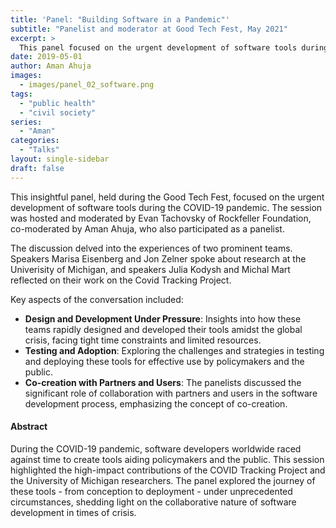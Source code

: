 ```yaml
---
title: 'Panel: "Building Software in a Pandemic"'
subtitle: "Panelist and moderator at Good Tech Fest, May 2021"
excerpt: >
  This panel focused on the urgent development of software tools during the COVID-19 pandemic, from conception to deployment, shedding light on the collaborative nature of software development in times of crisis.
date: 2019-05-01
author: Aman Ahuja
images:
  - images/panel_02_software.png
tags:
  - "public health"
  - "civil society"
series:
  - "Aman"
categories: 
  - "Talks"
layout: single-sidebar
draft: false
---
```


This insightful panel, held during the Good Tech Fest, focused on the urgent development of software tools during the COVID-19 pandemic. The session was hosted and moderated by Evan Tachovsky of Rockfeller Foundation, co-moderated by Aman Ahuja, who also participated as a panelist. 

The discussion delved into the experiences of two prominent teams. Speakers Marisa Eisenberg and Jon Zelner spoke about research at the Univerisity of Michigan, and speakers Julia Kodysh and Michal Mart reflected on their work on the Covid Tracking Project.

Key aspects of the conversation included:
* **Design and Development Under Pressure**: Insights into how these teams rapidly designed and developed their tools amidst the global crisis, facing tight time constraints and limited resources.
* **Testing and Adoption**: Exploring the challenges and strategies in testing and deploying these tools for effective use by policymakers and the public.
* **Co-creation with Partners and Users**: The panelists discussed the significant role of collaboration with partners and users in the software development process, emphasizing the concept of co-creation.

#### Abstract
During the COVID-19 pandemic, software developers worldwide raced against time to create tools aiding policymakers and the public. This session highlighted the high-impact contributions of the COVID Tracking Project and the University of Michigan researchers. The panel explored the journey of these tools - from conception to deployment - under unprecedented circumstances, shedding light on the collaborative nature of software development in times of crisis.

